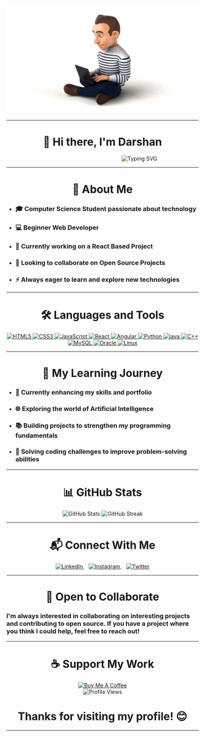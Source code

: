 <img src="./man.gif" width="800" height="auto">

---

<div align="center">
  <h1>👋 Hi there, I'm Darshan</h1>
</div>

<div align="center">
  &nbsp;&nbsp;&nbsp;&nbsp;&nbsp;&nbsp;&nbsp;&nbsp;&nbsp;&nbsp;&nbsp;&nbsp;&nbsp;&nbsp;&nbsp;&nbsp;&nbsp;&nbsp;&nbsp;&nbsp;&nbsp;&nbsp;&nbsp;&nbsp;&nbsp;&nbsp;&nbsp;&nbsp;&nbsp;&nbsp;&nbsp;&nbsp;&nbsp;&nbsp;&nbsp;&nbsp;&nbsp;&nbsp;&nbsp;&nbsp;&nbsp;&nbsp;&nbsp;&nbsp;&nbsp;&nbsp;&nbsp;&nbsp;
  <img src="https://readme-typing-svg.herokuapp.com?font=Fira+Code&weight=600&size=22&pause=1000&color=0969DA&random=false&width=435&lines=Computer+Science+Student;Beginner+Web+Developer;Open+Source+Enthusiast" alt="Typing SVG" />
</div>

---

<div align="center">
  <h1>🚀 About Me</h1>
</div>

- ### 🎓 Computer Science Student passionate about technology
- ### 💻 Beginner Web Developer 
- ### 🌱 Currently working on a React Based Project
- ### 👯 Looking to collaborate on Open Source Projects
- ### ⚡ Always eager to learn and explore new technologies

---

<div align="center">
  <h1>🛠️ Languages and Tools</h1>
</div>

<div align="center">
  <a href="https://developer.mozilla.org/en-US/docs/Web/HTML">
    <img src="https://cdn.pixabay.com/photo/2016/11/19/22/25/html5-1841458_960_720.png" width="100" alt="HTML5" />
  </a>
  <a href="https://developer.mozilla.org/en-US/docs/Web/CSS">
    <img src="https://cdn.pixabay.com/photo/2016/11/19/23/00/css3-1841590_1280.png" width="107" alt="CSS3" />
  </a>
  <a href="https://developer.mozilla.org/en-US/docs/Web/JavaScript">
    <img src="https://cdn.pixabay.com/photo/2024/01/31/04/37/javascript-8543231_1280.png" width="110" alt="JavaScript" />
  </a>
  <a href="https://react.dev/reference/react">
    <img src="https://cdn4.iconfinder.com/data/icons/logos-3/600/React.js_logo-512.png" width="110" alt="React" />
  </a>
   <a href="https://angular.dev/overview">
    <img src="https://cdn4.iconfinder.com/data/icons/logos-and-brands/512/21_Angular_logo_logos-256.png" width="107" alt="Angular" />
  </a>
  <a href="https://docs.python.org/3/">
    <img src="https://cdn3.iconfinder.com/data/icons/logos-and-brands-adobe/512/267_Python-256.png" width="107" alt="Python" />
  </a>
  <a href="https://docs.oracle.com/en/java/">
    <img src="https://cdn4.iconfinder.com/data/icons/logos-and-brands/512/181_Java_logo_logos-256.png" width="130" alt="java" />
  </a>
  <a href="https://en.cppreference.com/w/cpp">
    <img src="https://img.icons8.com/?size=100&id=40669&format=png&color=000000" width="110" alt="C++" />
  </a>
  <a href="https://dev.mysql.com/doc/">
    <img src="https://cdn1.iconfinder.com/data/icons/programing-development-7/24/mysql_database_logo_data_base-256.png" width="90" alt="MySQL" />
  </a>
  <a href="https://docs.oracle.com/en/">
    <img src="https://cdn4.iconfinder.com/data/icons/flat-brand-logo-2/512/oracle-512.png" width="130" alt="Oracle" />
  </a>
  <a href="https://www.kernel.org/doc/html/latest/">
    <img src="https://cdn3.iconfinder.com/data/icons/logos-brands-3/24/logo_brand_brands_logos_linux-256.png" width="100" alt="Linux" />
  </a>
</div>

---

<div align="center">
  <h1>📖 My Learning Journey</h1>
</div>

- ### 🔭 Currently enhancing my skills and portfolio
- ### 🌐 Exploring the world of Artificial Intelligence
- ### 📚 Building projects to strengthen my programming fundamentals
- ### 🧩 Solving coding challenges to improve problem-solving abilities

---


<div align="center">
  <h1>📊 GitHub Stats</h1>
</div>

<div align="center">
  <img src="https://github-readme-stats.vercel.app/api?username=mailmeatdarshan&show_icons=true&theme=tokyonight" alt="GitHub Stats" />
  <img src="https://github-readme-streak-stats.herokuapp.com/?user=mailmeatdarshan&theme=tokyonight" alt="GitHub Streak" />
</div>

---
<div align="center">
  <h1>📬 Connect With Me</h1>
</div>

<div align="center">
  <a href="https://www.linkedin.com/in/darshandubey25/">
    <img src="https://raw.githubusercontent.com/rahuldkjain/github-profile-readme-generator/master/src/images/icons/Social/linked-in-alt.svg" alt="LinkedIn" height="30" width="40" />
  </a>
  &nbsp;&nbsp;
  <a href="https://www.instagram.com/main.darshan/">
    <img src="https://raw.githubusercontent.com/rahuldkjain/github-profile-readme-generator/master/src/images/icons/Social/instagram.svg" alt="Instagram" height="30" width="40" />
  </a>
  &nbsp;&nbsp;
  <a href="https://x.com/Dubey____">
    <img src="https://raw.githubusercontent.com/rahuldkjain/github-profile-readme-generator/master/src/images/icons/Social/twitter.svg" alt="Twitter" height="30" width="40" />
  </a>
</div>

---

<div align="center">
  <h1>🤝 Open to Collaborate</h1>
</div>

### I'm always interested in collaborating on interesting projects and contributing to open source. If you have a project where you think I could help, feel free to reach out!

---

<div align="center">
  <h1>☕ Support My Work</h1>
</div>

<div align="center">
  <a href="https://buymeacoffee.com/darshansdubey">
    <img src="https://cdn.buymeacoffee.com/buttons/v2/default-yellow.png" alt="Buy Me A Coffee" style="height: 60px !important;width: 217px !important;" >
  </a>
</div>

<div align="center">
  <img src="https://komarev.com/ghpvc/?username=yourusername&color=blueviolet" alt="Profile Views" />
</div>

<div align="center">
  <h1>Thanks for visiting my profile! 😊</h1>
</div>

---

